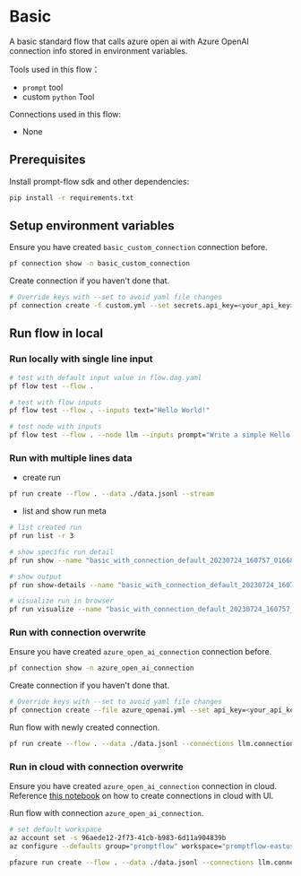 # Basic
A basic standard flow that calls azure open ai with Azure OpenAI connection info stored in environment variables. 

Tools used in this flow：
- `prompt` tool
- custom `python` Tool

Connections used in this flow:
- None

## Prerequisites

Install prompt-flow sdk and other dependencies:
```bash
pip install -r requirements.txt
```

## Setup environment variables

Ensure you have created `basic_custom_connection` connection before.
```bash
pf connection show -n basic_custom_connection
```

Create connection if you haven't done that.
```bash
# Override keys with --set to avoid yaml file changes
pf connection create -f custom.yml --set secrets.api_key=<your_api_key> configs.api_base=<your_api_base>
```

## Run flow in local

### Run locally with single line input

```bash
# test with default input value in flow.dag.yaml
pf flow test --flow .

# test with flow inputs
pf flow test --flow . --inputs text="Hello World!"

# test node with inputs
pf flow test --flow . --node llm --inputs prompt="Write a simple Hello World! program that displays the greeting message when executed."

```

### Run with multiple lines data

- create run
```bash
pf run create --flow . --data ./data.jsonl --stream
```

- list and show run meta
```bash
# list created run
pf run list -r 3

# show specific run detail
pf run show --name "basic_with_connection_default_20230724_160757_016682"

# show output
pf run show-details --name "basic_with_connection_default_20230724_160757_016682"

# visualize run in browser
pf run visualize --name "basic_with_connection_default_20230724_160757_016682"
```

### Run with connection overwrite

Ensure you have created `azure_open_ai_connection` connection before.

```bash
pf connection show -n azure_open_ai_connection
```

Create connection if you haven't done that.
```bash
# Override keys with --set to avoid yaml file changes
pf connection create --file azure_openai.yml --set api_key=<your_api_key> api_base=<your_api_base>
```

Run flow with newly created connection.

```bash
pf run create --flow . --data ./data.jsonl --connections llm.connection=azure_open_ai_connection --stream
```

### Run in cloud with connection overwrite

Ensure you have created `azure_open_ai_connection` connection in cloud. Reference [this notebook](../../../tutorials/get-started/quickstart-azure.ipynb) on how to create connections in cloud with UI.

Run flow with connection `azure_open_ai_connection`.

```bash
# set default workspace
az account set -s 96aede12-2f73-41cb-b983-6d11a904839b
az configure --defaults group="promptflow" workspace="promptflow-eastus"

pfazure run create --flow . --data ./data.jsonl --connections llm.connection=azure_open_ai_connection --stream --runtime demo-mir
```
